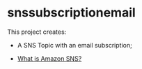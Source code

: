 # snssubscriptionemail

This project creates:
- A SNS Topic with an email subscription;

- [What is Amazon SNS?][1]

[1]: https://docs.aws.amazon.com/sns/latest/dg/welcome.html